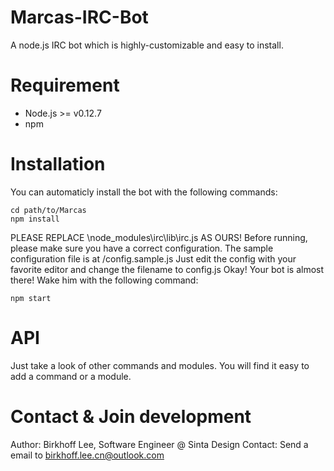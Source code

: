 # Marcas-IRC-Bot
A node.js IRC bot which is highly-customizable and easy to install.

# Requirement
* Node.js >= v0.12.7
* npm

# Installation
You can automaticly install the bot with the following commands:
```
cd path/to/Marcas
npm install
```
PLEASE REPLACE \node_modules\irc\lib\irc.js AS OURS!
Before running, please make sure you have a correct configuration.
The sample configuration file is at /config.sample.js
Just edit the config with your favorite editor and change the filename to config.js
Okay! Your bot is almost there! Wake him with the following command:
```
npm start
```

# API
Just take a look of other commands and modules. You will find it easy to add a command or a module.

# Contact & Join development
Author: Birkhoff Lee, Software Engineer @ Sinta Design
Contact: Send a email to birkhoff.lee.cn@outlook.com
